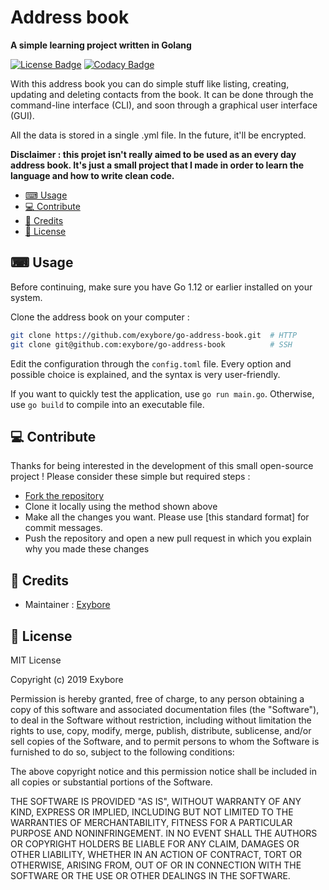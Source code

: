 # Address book

**A simple learning project written in Golang**

[![License Badge](https://img.shields.io/github/license/exybore/go-address-book)](#-license)
[![Codacy Badge](https://api.codacy.com/project/badge/Grade/7305d25d08c14de2a780cb8c1cbca0c2)](https://www.codacy.com/app/exybore/go-address-book?utm_source=github.com&amp;utm_medium=referral&amp;utm_content=exybore/go-address-book&amp;utm_campaign=Badge_Grade)

With this address book you can do simple stuff like listing, creating, updating and deleting contacts from the book. It can be done through the command-line interface (CLI), and soon through a graphical user interface (GUI).

All the data is stored in a single .yml file. In the future, it'll be encrypted.

**Disclaimer : this projet isn't really aimed to be used as an every day address book. It's just a small project that I made in order to learn the language and how to write clean code.**

- [⌨ Usage](#-usage)
- [💻 Contribute](#-contribute)
- [📜 Credits](#-credits)
- [🔐 License](#-license)

## ⌨ Usage

Before continuing, make sure you have Go 1.12 or earlier installed on your system.

Clone the address book on your computer :

```bash
git clone https://github.com/exybore/go-address-book.git  # HTTP
git clone git@github.com:exybore/go-address-book          # SSH
```

Edit the configuration through the `config.toml` file. Every option and possible choice is explained, and the syntax is very user-friendly.

If you want to quickly test the application, use `go run main.go`. Otherwise, use `go build` to compile into an executable file.

## 💻 Contribute

Thanks for being interested in the development of this small open-source project ! Please consider these simple but required steps :

- [Fork the repository](https://github.com/exybore/go-address-book/fork)
- Clone it locally using the method shown above
- Make all the changes you want. Please use [this standard format] for commit messages.
- Push the repository and open a new pull request in which you explain why you made these changes

## 📜 Credits

- Maintainer : [Exybore](https://github.com/exybore/go-address-book)

## 🔐 License

MIT License

Copyright (c) 2019 Exybore

Permission is hereby granted, free of charge, to any person obtaining a copy
of this software and associated documentation files (the "Software"), to deal
in the Software without restriction, including without limitation the rights
to use, copy, modify, merge, publish, distribute, sublicense, and/or sell
copies of the Software, and to permit persons to whom the Software is
furnished to do so, subject to the following conditions:

The above copyright notice and this permission notice shall be included in all
copies or substantial portions of the Software.

THE SOFTWARE IS PROVIDED "AS IS", WITHOUT WARRANTY OF ANY KIND, EXPRESS OR
IMPLIED, INCLUDING BUT NOT LIMITED TO THE WARRANTIES OF MERCHANTABILITY,
FITNESS FOR A PARTICULAR PURPOSE AND NONINFRINGEMENT. IN NO EVENT SHALL THE
AUTHORS OR COPYRIGHT HOLDERS BE LIABLE FOR ANY CLAIM, DAMAGES OR OTHER
LIABILITY, WHETHER IN AN ACTION OF CONTRACT, TORT OR OTHERWISE, ARISING FROM,
OUT OF OR IN CONNECTION WITH THE SOFTWARE OR THE USE OR OTHER DEALINGS IN THE
SOFTWARE.

